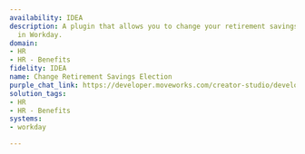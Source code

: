 ```yaml
---
availability: IDEA
description: A plugin that allows you to change your retirement savings election amount
  in Workday.
domain:
- HR
- HR - Benefits
fidelity: IDEA
name: Change Retirement Savings Election
purple_chat_link: https://developer.moveworks.com/creator-studio/developer-tools/purple-chat?conversation=%7B%22startTimestamp%22%3A%2211%3A43%2BAM%22%2C%22messages%22%3A%5B%7B%22role%22%3A%22user%22%2C%22parts%22%3A%5B%7B%22richText%22%3A%22I+want+to+change+my+retirement+savings+contribution.%22%7D%5D%7D%2C%7B%22role%22%3A%22assistant%22%2C%22parts%22%3A%5B%7B%22reasoningSteps%22%3A%5B%7B%22status%22%3A%22success%22%2C%22richText%22%3A%22Fetches+current+retirement+savings+election+percentage+from+Workday.%22%7D%5D%7D%2C%7B%22richText%22%3A%22Your+current+retirement+savings+election+is+5%25+of+your+salary.+What+would+you+like+to+change+it+to%3F%22%7D%5D%7D%2C%7B%22role%22%3A%22user%22%2C%22parts%22%3A%5B%7B%22richText%22%3A%22Change+it+to+8%25.%22%7D%5D%7D%2C%7B%22role%22%3A%22assistant%22%2C%22parts%22%3A%5B%7B%22richText%22%3A%22%3Cp%3EConfirm+changing+your+retirement+savings+election+to+8%25+of+your+salary.%3Cbr%3E%3C%2Fp%3E%22%7D%2C%7B%22richText%22%3A%22%3Cb%3EConfirm+Election+Change%3C%2Fb%3E%3Cbr%3E%3Cp%3E%3Cb%3ENew+Election%3A%3C%2Fb%3E+8%25%3Cbr%3E%3C%2Fp%3E%22%7D%2C%7B%22buttons%22%3A%5B%7B%22style%22%3A%22filled%22%2C%22buttonText%22%3A%22Confirm%22%7D%2C%7B%22style%22%3A%22outlined%22%2C%22buttonText%22%3A%22Cancel%22%7D%5D%7D%5D%7D%2C%7B%22role%22%3A%22user%22%2C%22parts%22%3A%5B%7B%22richText%22%3A%22Confirm%22%7D%5D%7D%2C%7B%22role%22%3A%22assistant%22%2C%22parts%22%3A%5B%7B%22richText%22%3A%22Your+retirement+savings+election+has+been+updated+to+8%25+of+your+salary+in+Workday.%22%7D%5D%7D%5D%7D
solution_tags:
- HR
- HR - Benefits
systems:
- workday

---
```

